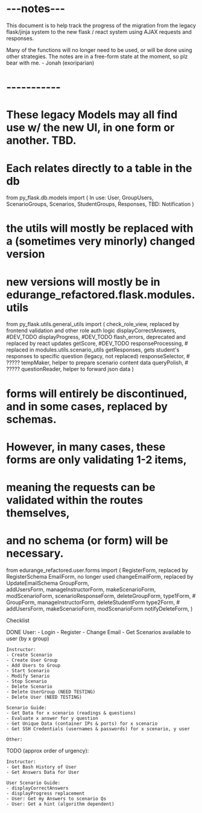 
# ---notes---
This document is to help track the progress of the migration from 
the legacy flask/jinja system to the new flask / react system 
using AJAX requests and responses.

Many of the functions will no longer need to be used, or will be 
done using other strategies.  The notes are in a free-form state 
at the moment, so plz bear with me. - Jonah (exoriparian)
# -----------

# These legacy Models may all find use w/ the new UI, in one form or another.  TBD.
# Each relates directly to a table in the db
from py_flask.db.models import (
    In use:
        User, 
        GroupUsers, 
        ScenarioGroups,
        Scenarios,
        StudentGroups,
        Responses,
    TBD:
        Notification
)

# the utils will mostly be replaced with a (sometimes very minorly) changed version
# new versions will mostly be in edurange_refactored.flask.modules.utils
from py_flask.utils.general_utils import (
    check_role_view, replaced by frontend validation and other role auth logic
    displayCorrectAnswers,  #DEV_TODO
    displayProgress,    #DEV_TODO
    flash_errors, deprecated and replaced by react updates
    getScore,   #DEV_TODO
    responseProcessing,  # replaced in modules.utils.scenario_utils
    getResponses, gets student's responses to specific question (legacy, not replaced)
    responseSelector, # ?????
    tempMaker, helper to prepare scenario content data
    queryPolish, # ?????
    questionReader, helper to forward json data
)

# forms will entirely be discontinued, and in some cases, replaced by schemas.  
# However, in many cases, these forms are only validating 1-2 items,
# meaning the requests can be validated within the routes themselves,
# and no schema (or form) will be necessary.
from edurange_refactored.user.forms import (
    RegisterForm,  replaced by RegisterSchema
    EmailForm,  no longer used
    changeEmailForm, replaced by UpdateEmailSchema
    GroupForm,  
    addUsersForm,
    manageInstructorForm,
    makeScenarioForm,
    modScenarioForm,
    scenarioResponseForm,
    deleteGroupForm,
    type1Form, # GroupForm, manageInstructorForm, deleteStudentForm
    type2Form, # addUsersForm, makeScenarioForm, modScenarioForm
    notifyDeleteForm,
)


Checklist
   
DONE
    User:
    - Login
    - Register
    - Change Email
    - Get Scenarios available to user (by x group)

    Instructor:
    - Create Scenario
    - Create User Group
    - Add Users to Group
    - Start Scenario
    - Modify Senario
    - Stop Scenario
    - Delete Scenario
    - Delete UserGroup (NEED TESTING)
    - Delete User (NEED TESTING)

    Scenario Guide:
    - Get Data for x scenario (readings & questions)
    - Evaluate x answer for y question
    - Get Unique Data (container IPs & ports) for x scenario
    - Get SSH Credentials (usernames & passwords) for x scenario, y user

    Other:

TODO (approx order of urgency):

    Instructor:
    - Get Bash History of User
    - Get Answers Data for User

    User Scenario Guide:
    - displayCorrectAnswers
    - displayProgress replacement
    - User: Get my Answers to scenario Qs
    - User: Get a hint (algorithm dependent)

    




